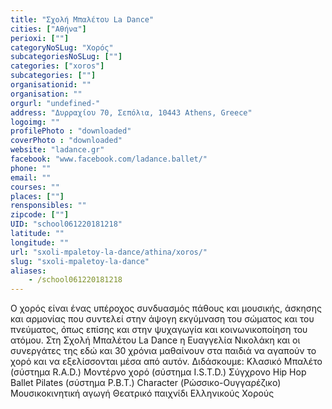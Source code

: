 ```yaml
---
title: "Σχολή Μπαλέτου La Dance"
cities: ["Αθήνα"]
perioxi: [""]
categoryNoSLug: "Χορός"
subcategoriesNoSLug: [""]
categories: ["xoros"]
subcategories: [""]
organisationid: ""
organisation: ""
orgurl: "undefined-"
address: "Δυρραχίου 70, Σεπόλια, 10443 Athens, Greece"
logoimg: ""
profilePhoto : "downloaded"
coverPhoto : "downloaded"
website: "ladance.gr"
facebook: "www.facebook.com/ladance.ballet/"
phone: ""
email: ""
courses: ""
places: [""]
rensponsibles: ""
zipcode: [""]
UID: "school061220181218"
latitude: ""
longitude: ""
url: "sxoli-mpaletoy-la-dance/athina/xoros/"
slug: "sxoli-mpaletoy-la-dance"
aliases:
    - /school061220181218
---
```





Ο χορός είναι ένας υπέροχος συνδυασμός πάθους και μουσικής, άσκησης και αρμονίας που συντελεί στην άψογη εκγύμναση του σώματος και του πνεύματος, όπως επίσης και στην ψυχαγωγία και κοινωνικοποίηση του ατόμου. Στη Σχολή Μπαλέτου La Dance η Ευαγγελία Νικολάκη και οι συνεργάτες της εδώ και 30 χρόνια μαθαίνουν στα παιδιά να αγαπούν το χορό και να εξελίσσονται μέσα από αυτόν. Διδάσκουμε: Κλασικό Μπαλέτο (σύστημα R.A.D.) Μοντέρνο χορό (σύστημα I.S.T.D.) Σύγχρονο Hip Hop Ballet Pilates (σύστημα P.B.T.) Character (Ρώσσικο-Ουγγαρέζικο) Μουσικοκινητική αγωγή Θεατρικό παιχνίδι Ελληνικούς Χορούς